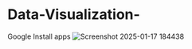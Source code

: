 # Data-Visualization-
Google Install apps 
![Screenshot 2025-01-17 184438](https://github.com/user-attachments/assets/ccd67fdc-3737-46da-abab-e69963092a7f)
